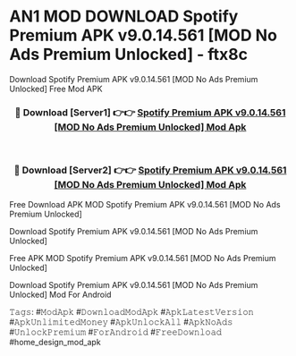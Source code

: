 # AN1 MOD DOWNLOAD Spotify Premium APK v9.0.14.561 [MOD No Ads Premium Unlocked] - ftx8c
Download Spotify Premium APK v9.0.14.561 [MOD No Ads Premium Unlocked] Free Mod APK

<div align="center">
<h3>🔴 Download [Server1] 👉👉 <a href="https://apk-comot.site?title=Spotify_Premium_APK_v9.0.14.561_[MOD_No_Ads_Premium_Unlocked]">Spotify Premium APK v9.0.14.561 [MOD No Ads Premium Unlocked] Mod Apk</a></h3><br>

<h3>🔴 Download [Server2] 👉👉 <a href="https://apk-comot.site?title=Spotify_Premium_APK_v9.0.14.561_[MOD_No_Ads_Premium_Unlocked]">Spotify Premium APK v9.0.14.561 [MOD No Ads Premium Unlocked] Mod Apk</a></h3>
</div>


Free Download APK MOD Spotify Premium APK v9.0.14.561 [MOD No Ads Premium Unlocked]

Download Spotify Premium APK v9.0.14.561 [MOD No Ads Premium Unlocked] 

Free APK MOD Spotify Premium APK v9.0.14.561 [MOD No Ads Premium Unlocked] 

Download Spotify Premium APK v9.0.14.561 [MOD No Ads Premium Unlocked] Mod For Android

𝚃𝚊𝚐𝚜: #𝙼𝚘𝚍𝙰𝚙𝚔 #𝙳𝚘𝚠𝚗𝚕𝚘𝚊𝚍𝙼𝚘𝚍𝙰𝚙𝚔 #𝙰𝚙𝚔𝙻𝚊𝚝𝚎𝚜𝚝𝚅𝚎𝚛𝚜𝚒𝚘𝚗 #𝙰𝚙𝚔𝚄𝚗𝚕𝚒𝚖𝚒𝚝𝚎𝚍𝙼𝚘𝚗𝚎𝚢 #𝙰𝚙𝚔𝚄𝚗𝚕𝚘𝚌𝚔𝙰𝚕𝚕 #𝙰𝚙𝚔𝙽𝚘𝙰𝚍𝚜 #𝚄𝚗𝚕𝚘𝚌𝚔𝙿𝚛𝚎𝚖𝚒𝚞𝚖 #𝙵𝚘𝚛𝙰𝚗𝚍𝚛𝚘𝚒𝚍 #𝙵𝚛𝚎𝚎𝙳𝚘𝚠𝚗𝚕𝚘𝚊𝚍 #home_design_mod_apk